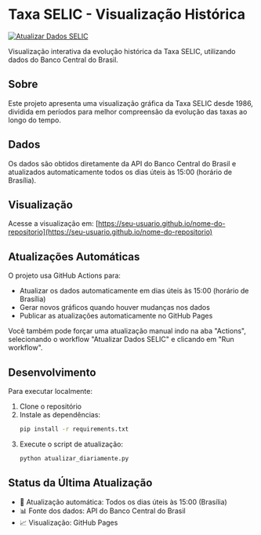 # Taxa SELIC - Visualização Histórica

[![Atualizar Dados SELIC](../../actions/workflows/update-data.yml/badge.svg)](../../actions/workflows/update-data.yml)

Visualização interativa da evolução histórica da Taxa SELIC, utilizando dados do Banco Central do Brasil.

## Sobre

Este projeto apresenta uma visualização gráfica da Taxa SELIC desde 1986, dividida em períodos para melhor compreensão da evolução das taxas ao longo do tempo.

## Dados

Os dados são obtidos diretamente da API do Banco Central do Brasil e atualizados automaticamente todos os dias úteis às 15:00 (horário de Brasília).

## Visualização

Acesse a visualização em: [https://seu-usuario.github.io/nome-do-repositorio](https://seu-usuario.github.io/nome-do-repositorio)

## Atualizações Automáticas

O projeto usa GitHub Actions para:
- Atualizar os dados automaticamente em dias úteis às 15:00 (horário de Brasília)
- Gerar novos gráficos quando houver mudanças nos dados
- Publicar as atualizações automaticamente no GitHub Pages

Você também pode forçar uma atualização manual indo na aba "Actions", selecionando o workflow "Atualizar Dados SELIC" e clicando em "Run workflow".

## Desenvolvimento

Para executar localmente:

1. Clone o repositório
2. Instale as dependências:
   ```bash
   pip install -r requirements.txt
   ```
3. Execute o script de atualização:
   ```bash
   python atualizar_diariamente.py
   ```

## Status da Última Atualização

- 🤖 Atualização automática: Todos os dias úteis às 15:00 (Brasília)
- 📊 Fonte dos dados: API do Banco Central do Brasil
- 📈 Visualização: GitHub Pages